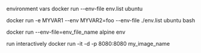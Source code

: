 environment vars
docker run --env-file env.list ubuntu

docker run -e MYVAR1 --env MYVAR2=foo --env-file ./env.list ubuntu bash

docker run --env-file=env_file_name alpine env

run interactively
docker run -it -d -p 8080:8080 my_image_name
